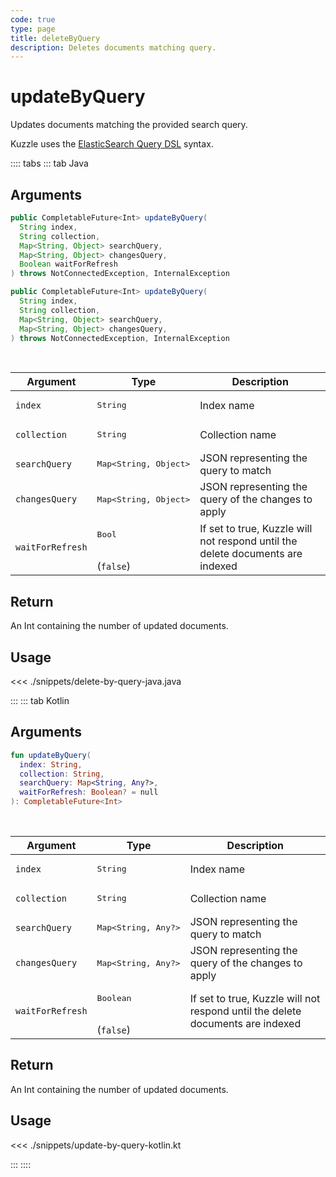 ```yaml
---
code: true
type: page
title: deleteByQuery
description: Deletes documents matching query.
---
```


# updateByQuery

Updates documents matching the provided search query.

Kuzzle uses the [ElasticSearch Query DSL](https://www.elastic.co/guide/en/elasticsearch/reference/7.4/query-dsl.html) syntax.

:::: tabs
::: tab Java

## Arguments

```java
public CompletableFuture<Int> updateByQuery(
  String index,
  String collection,
  Map<String, Object> searchQuery,
  Map<String, Object> changesQuery,
  Boolean waitForRefresh
) throws NotConnectedException, InternalException

public CompletableFuture<Int> updateByQuery(
  String index,
  String collection,
  Map<String, Object> searchQuery,
  Map<String, Object> changesQuery,
) throws NotConnectedException, InternalException
```

<br/>

| Argument         | Type                           | Description                                                                    |
|------------------|--------------------------------|--------------------------------------------------------------------------------|
| `index`          | <pre>String</pre>              | Index name                                                                     |
| `collection`     | <pre>String</pre>              | Collection name                                                                |
| `searchQuery`    | <pre>Map<String, Object></pre> | JSON representing the query to match                                           |
| `changesQuery`   | <pre>Map<String, Object></pre> | JSON representing the query of the changes to apply                            |
| `waitForRefresh` | <pre>Bool</pre><br>(`false`)   | If set to true, Kuzzle will not respond until the delete documents are indexed |


## Return

An Int containing the number of updated documents.

## Usage

<<< ./snippets/delete-by-query-java.java

:::
::: tab Kotlin

## Arguments

```kotlin
fun updateByQuery(
  index: String,
  collection: String,
  searchQuery: Map<String, Any?>,
  waitForRefresh: Boolean? = null
): CompletableFuture<Int>
```

<br/>

| Argument     | Type                                 | Description                             |
| ------------ | ------------------------------------ | --------------------------------------- |
| `index`      | <pre>String</pre>        | Index name                              |
| `collection` | <pre>String</pre>        | Collection name                         |
| `searchQuery`      | <pre>Map<String, Any?></pre>        | JSON representing the query to match |
| `changesQuery`   | <pre>Map<String, Any?></pre>        | JSON representing the query of the changes to apply                            |
| `waitForRefresh` | <pre>Boolean</pre><br>(`false`)  | If set to true, Kuzzle will not respond until the delete documents are indexed |


## Return

An Int containing the number of updated documents.

## Usage

<<< ./snippets/update-by-query-kotlin.kt

:::
::::
